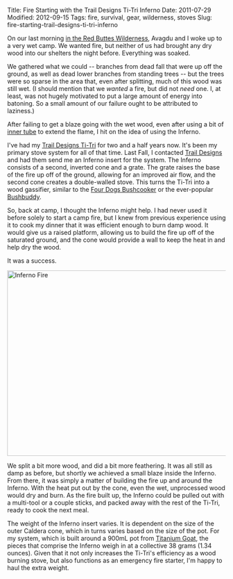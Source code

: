 Title: Fire Starting with the Trail Designs Ti-Tri Inferno
Date: 2011-07-29
Modified: 2012-09-15
Tags: fire, survival, gear, wilderness, stoves
Slug: fire-starting-trail-designs-ti-tri-inferno

On our last morning [in the Red Buttes Wilderness](http://pig-monkey.com/2011/07/2/red-buttes-wilderness/), Avagdu and I woke up to a very wet camp. We wanted fire, but neither of us had brought any dry wood into our shelters the night before. Everything was soaked.

We gathered what we could -- branches from dead fall that were up off the ground, as well as dead lower branches from standing trees -- but the trees were so sparse in the area that, even after splitting, much of this wood was still wet. (I should mention that we *wanted* a fire, but did not *need* one. I, at least, was not hugely motivated to put a large amount of energy into batoning. So a small amount of our failure ought to be attributed to laziness.)

After failing to get a blaze going with the wet wood, even after using a bit of [inner tube](http://pig-monkey.com/tags/inner-tube/) to extend the flame, I hit on the idea of using the Inferno.

I've had my [Trail Designs Ti-Tri](http://pig-monkey.com/2009/01/18/trail-designs-ti-tri-titanium-stove-system/) for two and a half years now. It's been my primary stove system for all of that time. Last Fall, I contacted [Trail Designs](http://www.traildesigns.com/) and had them send me an Inferno insert for the system. The Inferno consists of a second, inverted cone and a grate. The grate raises the base of the fire up off of the ground, allowing for an improved air flow, and the second cone creates a double-walled stove. This turns the Ti-Tri into a wood gassifier, similar to the [Four Dogs Bushcooker](http://www.fourdog.com/index_files/bushcooker.htm) or the ever-popular [Bushbuddy](http://www.bushbuddy.ca/).

So, back at camp, I thought the Inferno might help. I had never used it before solely to start a camp fire, but I knew from previous experience using it to cook my dinner that it was efficient enough to burn damp wood. It would give us a raised platform, allowing us to build the fire up off of the saturated ground, and the cone would provide a wall to keep the heat in and help dry the wood.

It was a success.

<a href="http://www.flickr.com/photos/pigmonkey/5988142560/" title="Inferno Fire by Pig Monkey, on Flickr"><img src="http://farm7.static.flickr.com/6018/5988142560_5484a71358_z.jpg" width="640" height="427" alt="Inferno Fire"></a>

We split a bit more wood, and did a bit more feathering. It was all still as damp as before, but shortly we achieved a small blaze inside the Inferno. From there, it was simply a matter of building the fire up and around the Inferno. With the heat put out by the cone, even the wet, unprocessed wood would dry and burn. As the fire built up, the Inferno could be pulled out with a multi-tool or a couple sticks, and packed away with the rest of the Ti-Tri, ready to cook the next meal.

The weight of the Inferno insert varies. It is dependent on the size of the outer Caldera cone, which in turns varies based on the size of the pot. For my system, which is built around a 900mL pot from [Titanium Goat](http://titaniumgoat.com/), the pieces that comprise the Inferno weigh in at a collective 38 grams (1.34 ounces). Given that it not only increases the Ti-Tri's efficiency as a wood burning stove, but also functions as an emergency fire starter, I'm happy to haul the extra weight.
